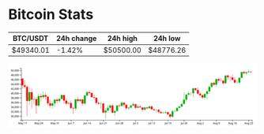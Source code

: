 # Bitcoin Stats

BTC/USDT|24h change|24h high|24h low|
|---|---|---|---|
|$49340.01|-1.42%|$50500.00|$48776.26|

<img src="./chart.svg">

